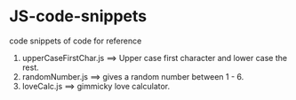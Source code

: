 # JS-code-snippets
code snippets of code for reference

1. upperCaseFirstChar.js ==> Upper case first character and lower case the rest.
2. randomNumber.js ==> gives a random number between 1 - 6.
3. loveCalc.js ==> gimmicky love calculator.
